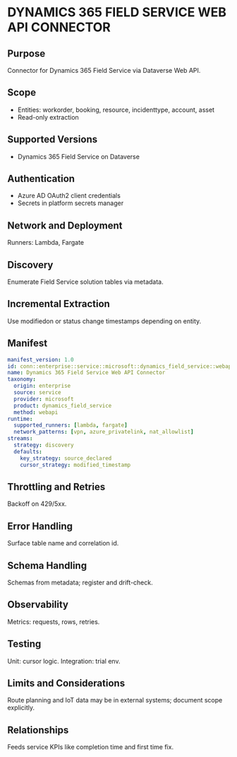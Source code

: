 # DYNAMICS 365 FIELD SERVICE WEB API CONNECTOR

## Purpose
Connector for Dynamics 365 Field Service via Dataverse Web API.

## Scope
- Entities: workorder, booking, resource, incidenttype, account, asset
- Read-only extraction

## Supported Versions
- Dynamics 365 Field Service on Dataverse

## Authentication
- Azure AD OAuth2 client credentials
- Secrets in platform secrets manager

## Network and Deployment
Runners: Lambda, Fargate

## Discovery
Enumerate Field Service solution tables via metadata.

## Incremental Extraction
Use modifiedon or status change timestamps depending on entity.

## Manifest
```yaml
manifest_version: 1.0
id: conn::enterprise::service::microsoft::dynamics_field_service::webapi
name: Dynamics 365 Field Service Web API Connector
taxonomy:
  origin: enterprise
  source: service
  provider: microsoft
  product: dynamics_field_service
  method: webapi
runtime:
  supported_runners: [lambda, fargate]
  network_patterns: [vpn, azure_privatelink, nat_allowlist]
streams:
  strategy: discovery
  defaults:
    key_strategy: source_declared
    cursor_strategy: modified_timestamp
```

## Throttling and Retries
Backoff on 429/5xx.

## Error Handling
Surface table name and correlation id.

## Schema Handling
Schemas from metadata; register and drift-check.

## Observability
Metrics: requests, rows, retries.

## Testing
Unit: cursor logic. Integration: trial env.

## Limits and Considerations
Route planning and IoT data may be in external systems; document scope explicitly.

## Relationships
Feeds service KPIs like completion time and first time fix.
